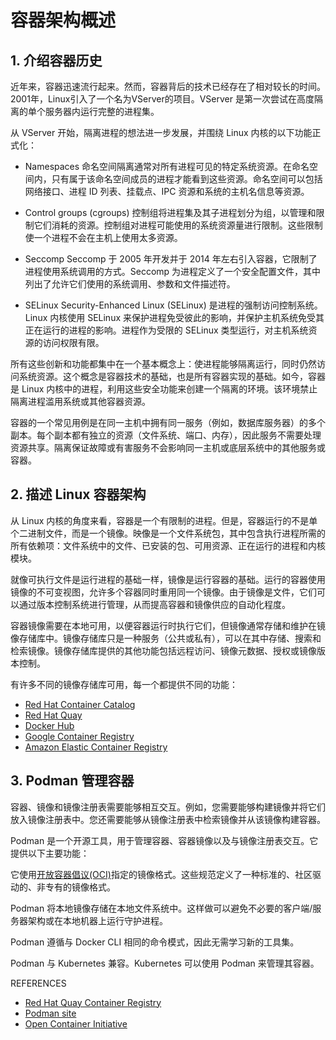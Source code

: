 #  容器架构概述


## 1. 介绍容器历史
近年来，容器迅速流行起来。然而，容器背后的技术已经存在了相对较长的时间。2001年，Linux引入了一个名为VServer的项目。VServer 是第一次尝试在高度隔离的单个服务器内运行完整的进程集。

从 VServer 开始，隔离进程的想法进一步发展，并围绕 Linux 内核的以下功能正式化：

- Namespaces
命名空间隔离通常对所有进程可见的特定系统资源。在命名空间内，只有属于该命名空间成员的进程才能看到这些资源。命名空间可以包括网络接口、进程 ID 列表、挂载点、IPC 资源和系统的主机名信息等资源。

- Control groups (cgroups)
控制组将进程集及其子进程划分为组，以管理和限制它们消耗的资源。控制组对进程可能使用的系统资源量进行限制。这些限制使一个进程不会在主机上使用太多资源。

- Seccomp
Seccomp 于 2005 年开发并于 2014 年左右引入容器，它限制了进程使用系统调用的方式。Seccomp 为进程定义了一个安全配置文件，其中列出了允许它们使用的系统调用、参数和文件描述符。

- SELinux
Security-Enhanced Linux (SELinux) 是进程的强制访问控制系统。Linux 内核使用 SELinux 来保护进程免受彼此的影响，并保护主机系统免受其正在运行的进程的影响。进程作为受限的 SELinux 类型运行，对主机系统资源的访问权限有限。

所有这些创新和功能都集中在一个基本概念上：使进程能够隔离运行，同时仍然访问系统资源。这个概念是容器技术的基础，也是所有容器实现的基础。如今，容器是 Linux 内核中的进程，利用这些安全功能来创建一个隔离的环境。该环境禁止隔离进程滥用系统或其他容器资源。

容器的一个常见用例是在同一主机中拥有同一服务（例如，数据库服务器）的多个副本。每个副本都有独立的资源（文件系统、端口、内存），因此服务不需要处理资源共享。隔离保证故障或有害服务不会影响同一主机或底层系统中的其他服务或容器。

## 2. 描述 Linux 容器架构
从 Linux 内核的角度来看，容器是一个有限制的进程。但是，容器运行的不是单个二进制文件，而是一个镜像。映像是一个文件系统包，其中包含执行进程所需的所有依赖项：文件系统中的文件、已安装的包、可用资源、正在运行的进程和内核模块。

就像可执行文件是运行进程的基础一样，镜像是运行容器的基础。运行的容器使用镜像的不可变视图，允许多个容器同时重用同一个镜像。由于镜像是文件，它们可以通过版本控制系统进行管理，从而提高容器和镜像供应的自动化程度。

容器镜像需要在本地可用，以便容器运行时执行它们，但镜像通常存储和维护在镜像存储库中。镜像存储库只是一种服务（公共或私有），可以在其中存储、搜索和检索镜像。镜像存储库提供的其他功能包括远程访问、镜像元数据、授权或镜像版本控制。

有许多不同的镜像存储库可用，每一个都提供不同的功能：
- [Red Hat Container Catalog](https://catalog.redhat.com/)
- [Red Hat Quay](https://quay.io/)
- [Docker Hub](https://hub.docker.com/)
- [Google Container Registry](https://cloud.google.com/container-registry/)
- [Amazon Elastic Container Registry](https://aws.amazon.com/ecr/)

## 3. Podman 管理容器
容器、镜像和镜像注册表需要能够相互交互。例如，您需要能够构建镜像并将它们放入镜像注册表中。您还需要能够从镜像注册表中检索镜像并从该镜像构建容器。

Podman 是一个开源工具，用于管理容器、容器镜像以及与镜像注册表交互。它提供以下主要功能：

它使用[开放容器倡议(OCI)](https://www.opencontainers.org/)指定的镜像格式。这些规范定义了一种标准的、社区驱动的、非专有的镜像格式。

Podman 将本地镜像存储在本地文件系统中。这样做可以避免不必要的客户端/服务器架构或在本地机器上运行守护进程。

Podman 遵循与 Docker CLI 相同的命令模式，因此无需学习新的工具集。

Podman 与 Kubernetes 兼容。Kubernetes 可以使用 Podman 来管理其容器。


REFERENCES

- [Red Hat Quay Container Registry](https://quay.io/)
- [Podman site](https://podman.io/)
- [Open Container Initiative](https://opencontainers.org/)
